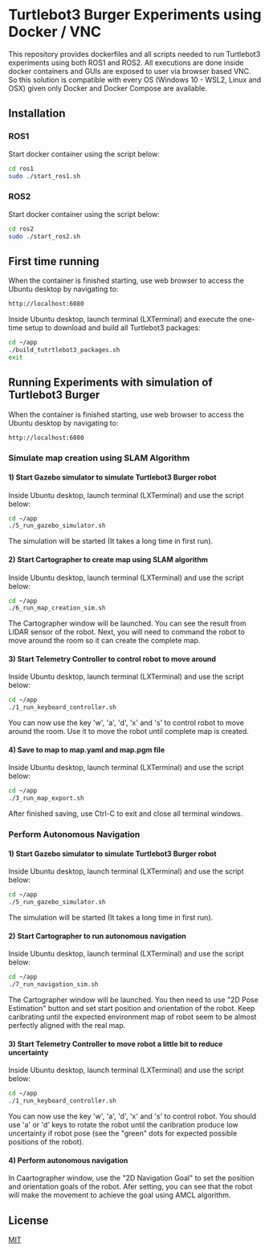 # Turtlebot3 Burger Experiments using Docker / VNC

This repository provides dockerfiles and all scripts needed to run Turtlebot3 experiments using both ROS1 and ROS2. All executions are done inside docker containers and GUIs are exposed to user via browser based VNC. So this solution is compatible with every OS (Windows 10 - WSL2, Linux and OSX) given only Docker and Docker Compose are available.

## Installation

### ROS1

Start docker container using the script below:

```bash
cd ros1
sudo ./start_ros1.sh
```

### ROS2

Start docker container using the script below:

```bash
cd ros2
sudo ./start_ros2.sh
```

## First time running

When the container is finished starting, use web browser to access the Ubuntu desktop by navigating to:

```bash
http://localhost:6080
```

Inside Ubuntu desktop, launch terminal (LXTerminal) and execute the one-time setup to download and build all Turtlebot3 packages:

```bash
cd ~/app
./build_tutrtlebot3_packages.sh
exit
```

## Running Experiments with simulation of Turtlebot3 Burger

When the container is finished starting, use web browser to access the Ubuntu desktop by navigating to:

```bash
http://localhost:6080
```

### Simulate map creation using SLAM Algorithm
#### 1) Start Gazebo simulator to simulate Turtlebot3 Burger robot
Inside Ubuntu desktop, launch terminal (LXTerminal) and use the script below:
```bash
cd ~/app
./5_run_gazebo_simulator.sh
```
The simulation will be started (It takes a long time in first run).

#### 2) Start Cartographer to create map using SLAM algorithm
Inside Ubuntu desktop, launch terminal (LXTerminal) and use the script below:
```bash
cd ~/app
./6_run_map_creation_sim.sh
```
The Cartographer window will be launched. You can see the result from LIDAR sensor of the robot. Next, you will need to command the robot to move around the room so it can create the complete map.

#### 3) Start Telemetry Controller to control robot to move around
Inside Ubuntu desktop, launch terminal (LXTerminal) and use the script below:
```bash
cd ~/app
./1_run_keyboard_controller.sh
```
You can now use the key 'w', 'a', 'd', 'x' and 's' to control robot to move around the room. Use it to move the robot until complete map is created.

#### 4) Save to map to map.yaml and map.pgm file
Inside Ubuntu desktop, launch terminal (LXTerminal) and use the script below:
```bash
cd ~/app
./3_run_map_export.sh
```
After finished saving, use Ctrl-C to exit and close all terminal windows.

### Perform Autonomous Navigation
#### 1) Start Gazebo simulator to simulate Turtlebot3 Burger robot
Inside Ubuntu desktop, launch terminal (LXTerminal) and use the script below:
```bash
cd ~/app
./5_run_gazebo_simulator.sh
```
The simulation will be started (It takes a long time in first run).

#### 2) Start Cartographer to run autonomous navigation
Inside Ubuntu desktop, launch terminal (LXTerminal) and use the script below:
```bash
cd ~/app
./7_run_navigation_sim.sh
```
The Cartographer window will be launched. You then need to use "2D Pose Estimation" button and set start position and orientation of the robot. Keep caribrating until the expected environment map of robot seem to be almost perfectly aligned with the real map.

#### 3) Start Telemetry Controller to move robot a little bit to reduce uncertainty
Inside Ubuntu desktop, launch terminal (LXTerminal) and use the script below:
```bash
cd ~/app
./1_run_keyboard_controller.sh
```
You can now use the key 'w', 'a', 'd', 'x' and 's' to control robot. You should use 'a' or 'd' keys to rotate the robot until the caribration produce low uncertainty if robot pose (see the "green" dots for expected possible positions of the robot).

#### 4) Perform autonomous navigation
In Caartographer window, use the "2D Navigation Goal" to set the position and orientation goals of the robot. Afer setting, you can see that the robot will make the movement to achieve the goal using AMCL algorithm.

## License
[MIT](https://choosealicense.com/licenses/mit/)